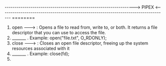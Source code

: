 -----------------------------------------------------------------> PIPEX <-----------------------------------------------------------------------------------                                                                                                                     ========

1. open ---> : Opens a file to read from, write to, or both. It returns a file descriptor that you can use to access the file.
2. _______ . Example: open("file.txt", O_RDONLY);
3. close ---> : Closes an open file descriptor, freeing up the system resources associated with it
4. _______ . Example: close(fd);
5. 
